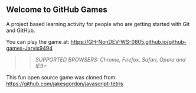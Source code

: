 ## Welcome to GitHub Games

A project based learning activity for people who are getting started with Git and GitHub.

You can play the game at:  https://GH-NonDEV-WS-0805.github.io/github-games-Jarvis9494

>> _*SUPPORTED BROWSERS*: Chrome, Firefox, Safari, Opera and IE9+_

This fun open source game was cloned from: https://github.com/jakesgordon/javascript-tetris
